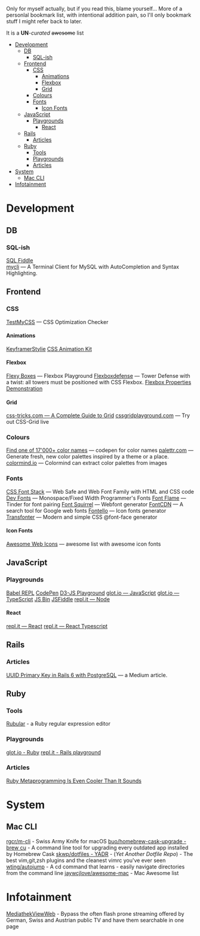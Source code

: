 Only for myself actually, but if you read this, blame yourself...
More of a personlal bookmark list, with intentional addition pain, so I'll only bookmark stuff I might refer back to later.

It is a **UN**-*curated* ~~awesome~~ list

- [Development](#development)
	- [DB](#db)
		- [SQL-ish](#sql-ish)
	- [Frontend](#frontend)
		- [CSS](#css)
			- [Animations](#animations)
			- [Flexbox](#flexbox)
			- [Grid](#grid)
		- [Colours](#colours)
		- [Fonts](#fonts)
			- [Icon Fonts](#icon-fonts)
	- [JavaScript](#javascript)
		- [Playgrounds](#playgrounds)
			- [React](#react)
	- [Rails](#rails)
		- [Articles](#articles)
	- [Ruby](#ruby)
		- [Tools](#tools)
		- [Playgrounds](#playgrounds-1)
		- [Articles](#articles-1)
- [System](#system)
	- [Mac CLI](#mac-cli)
- [Infotainment](#infotainment)

# Development

## DB

### SQL-ish

[SQL Fiddle](http://sqlfiddle.com/)   
[mycli](https://github.com/dbcli/mycli) — A Terminal Client for MySQL with AutoCompletion and Syntax Highlighting.

## Frontend

### CSS

[TestMyCSS](http://www.testmycss.com) — CSS Optimization Checker

#### Animations
[Keyframer](http://alexberg.in/keyframer/)[Stylie](http://jeremyckahn.github.io/stylie/)
[CSS Animation Kit](http://angrytools.com/css/animation/)

#### Flexbox

[Flexy Boxes](http://the-echoplex.net/flexyboxes/) — Flexbox Playground
[Flexboxdefense](http://www.flexboxdefense.com) — Tower Defense with a twist: all towers must be positioned with CSS Flexbox.
[Flexbox Properties Demonstration](http://codepen.io/justd/pen/yydezN)

#### Grid

[css-tricks.com — A Complete Guide to Grid](https://css-tricks.com/snippets/css/complete-guide-grid/)
[cssgridplayground.com](https://www.cssgridplayground.com) — Try out CSS-Grid live

### Colours

[Find one of 17'000+ color names](https://codepen.io/meodai/full/mEvZRx) — codepen for color names
[palettr.com](http://palettr.com/) — Generate fresh, new color palettes inspired by a theme or a place. 
[colormind.io](http://colormind.io/) — Colormind can extract color palettes from images

### Fonts

[CSS Font Stack](http://www.cssfontstack.com) — Web Safe and Web Font Family with HTML and CSS code
[Dev Fonts](http://www.lowing.org/fonts/) — Monospace/Fixed Width Programmer's Fonts
[Font Flame](http://app.fontflame.com/) — Tinder for font pairing
[Font Squirrel](https://www.fontsquirrel.com/tools/webfont-generator) — Webfont generator
[FontCDN](http://fontcdn.org) — A search tool for Google web fonts
[Fontello](http://fontello.com) — Icon fonts generator
[Transfonter](https://transfonter.org) — Modern and simple CSS @font-face generator

#### Icon Fonts

[Awesome Web Icons](https://github.com/vkarampinis/awesome-icons) — awesome list with awesome icon fonts

## JavaScript

### Playgrounds

[Babel REPL](https://babeljs.io/repl)
[CodePen](https://codepen.io/pen/)
[D3-JS Playground](http://phrogz.net/JS/d3-playground/#BlankDefault)
[glot.io — JavaScript](https://glot.io/new/javascript)
[glot.io — TypeScript](https://glot.io/new/typescript)
[JS Bin](http://jsbin.com/?js,console)
[JSFiddle](http://jsfiddle.net/)
[repl.it — Node](https://repl.it/repls/GiantFittingComputing)

#### React

[repl.it — React](https://repl.it/repls/AnyVivaciousNumber)
[repl.it — React Typescript](https://repl.it/repls/ViciousRedundantRuby)

## Rails

### Articles

[UUID Primary Key in Rails 6 with PostgreSQL](https://pawelurbanek.com/uuid-order-rails) — a Medium article.

## Ruby

### Tools

[Rubular](http://rubular.com/) - a Ruby regular expression editor

### Playgrounds

[glot.io - Ruby](https://glot.io/new/ruby)
[repl.it - Rails playground](https://repl.it/repls/TiredPeriodicParallelport)

### Articles

[Ruby Metaprogramming Is Even Cooler Than It Sounds](https://www.toptal.com/ruby/ruby-metaprogramming-cooler-than-it-sounds)


#  System

## Mac CLI

[rgcr/m-cli](https://github.com/rgcr/m-cli) - Swiss Army Knife for macOS
[buo/homebrew-cask-upgrade - brew cu](https://github.com/buo/homebrew-cask-upgrade) - A command line tool for upgrading every outdated app installed by Homebrew Cask
[skwp/dotfiles - YADR](https://github.com/skwp/dotfiles) - (*Yet Another Dotfile Repo*) - The best vim,git,zsh plugins and the cleanest vimrc you've ever seen
[wting/autojump](https://github.com/wting/autojump) - A cd command that learns - easily navigate directories from the command line
[jaywcjlove/awesome-mac](https://github.com/jaywcjlove/awesome-mac) - Mac Awesome list

# Infotainment

[MediathekViewWeb](https://mediathekviewweb.de) - Bypass the often flash prone streaming offered by German, Swiss and Austrian public TV and have them searchable in one page
